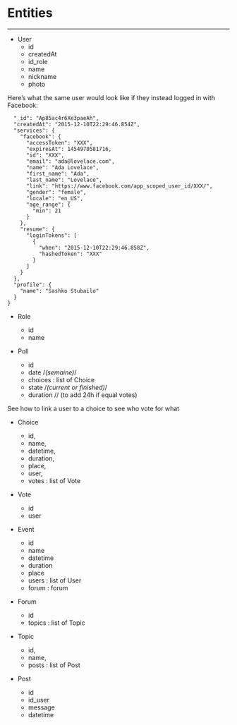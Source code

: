 # Entities
---
+ User
  + id
  + createdAt
  + id_role
  + name
  + nickname
  + photo

Here’s what the same user would look like if they instead logged in with Facebook:

```{
  "_id": "Ap85ac4r6Xe3paeAh",
  "createdAt": "2015-12-10T22:29:46.854Z",
  "services": {
    "facebook": {
      "accessToken": "XXX",
      "expiresAt": 1454970581716,
      "id": "XXX",
      "email": "ada@lovelace.com",
      "name": "Ada Lovelace",
      "first_name": "Ada",
      "last_name": "Lovelace",
      "link": "https://www.facebook.com/app_scoped_user_id/XXX/",
      "gender": "female",
      "locale": "en_US",
      "age_range": {
        "min": 21
      }
    },
    "resume": {
      "loginTokens": [
        {
          "when": "2015-12-10T22:29:46.858Z",
          "hashedToken": "XXX"
        }
      ]
    }
  },
  "profile": {
    "name": "Sashko Stubailo"
  }
}
```


+ Role
  + id
  + name


+ Poll
  + id
  + date /*(semaine)*/
  + choices : list of Choice
  + state /*(current or finished)*/
  + duration // (to add 24h if equal votes) 


See how to link a user to a choice to see who vote for what
+ Choice
  + id,
  + name,
  + datetime,
  + duration,
  + place,
  + user,
  + votes : list of Vote


+ Vote
  + id
  + user


+ Event
	+ id
	+ name
	+ datetime
	+ duration
	+ place
	+ users : list of User
	+ forum : forum


+ Forum
	+ id
	+ topics : list of Topic


+ Topic
	+ id,
	+ name,
	+ posts : list of Post


+ Post
	+ id
	+ id_user
	+ message
	+ datetime